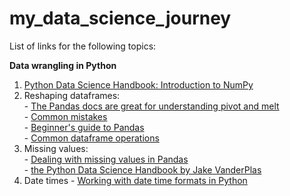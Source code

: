 # my_data_science_journey
List of links for the following topics:

**Data wrangling in Python**  
  1. [Python Data Science Handbook: Introduction to NumPy](https://jakevdp.github.io/PythonDataScienceHandbook/02.00-introduction-to-numpy.html)
  2. Reshaping dataframes:  
    - [The Pandas docs are great for understanding pivot and melt](https://pandas.pydata.org/pandas-docs/stable/user_guide/reshaping.html)  
    - [Common mistakes](https://nikgrozev.com/2015/07/01/reshaping-in-pandas-pivot-pivot-table-stack-and-unstack-explained-with-pictures/)  
    - [Beginner's guide to Pandas](https://pandas.pydata.org/pandas-docs/stable/getting_started/10min.html)  
    - [Common dataframe operations](https://towardsdatascience.com/21-pandas-operations-for-absolute-beginners-5653e54f4cda) 
  3. Missing values:  
    - [Dealing with missing values in Pandas](https://pandas.pydata.org/pandas-docs/stable/user_guide/missing_data.html)   
    - [the Python Data Science Handbook by Jake VanderPlas](https://jakevdp.github.io/PythonDataScienceHandbook/03.04-missing-values.html)   
  4. Date times
    - [Working with date time formats in Python](https://jakevdp.github.io/PythonDataScienceHandbook/03.11-working-with-time-series.html)
  

